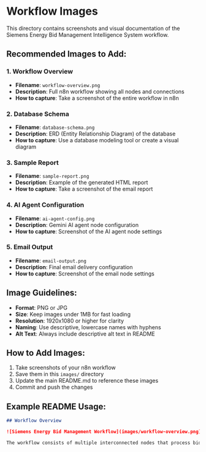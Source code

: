 # Workflow Images

This directory contains screenshots and visual documentation of the Siemens Energy Bid Management Intelligence System workflow.

## Recommended Images to Add:

### 1. Workflow Overview
- **Filename**: `workflow-overview.png`
- **Description**: Full n8n workflow showing all nodes and connections
- **How to capture**: Take a screenshot of the entire workflow in n8n

### 2. Database Schema
- **Filename**: `database-schema.png`
- **Description**: ERD (Entity Relationship Diagram) of the database
- **How to capture**: Use a database modeling tool or create a visual diagram

### 3. Sample Report
- **Filename**: `sample-report.png`
- **Description**: Example of the generated HTML report
- **How to capture**: Take a screenshot of the email report

### 4. AI Agent Configuration
- **Filename**: `ai-agent-config.png`
- **Description**: Gemini AI agent node configuration
- **How to capture**: Screenshot of the AI agent node settings

### 5. Email Output
- **Filename**: `email-output.png`
- **Description**: Final email delivery configuration
- **How to capture**: Screenshot of the email node settings

## Image Guidelines:

- **Format**: PNG or JPG
- **Size**: Keep images under 1MB for fast loading
- **Resolution**: 1920x1080 or higher for clarity
- **Naming**: Use descriptive, lowercase names with hyphens
- **Alt Text**: Always include descriptive alt text in README

## How to Add Images:

1. Take screenshots of your n8n workflow
2. Save them in this `images/` directory
3. Update the main README.md to reference these images
4. Commit and push the changes

## Example README Usage:

```markdown
## Workflow Overview

![Siemens Energy Bid Management Workflow](images/workflow-overview.png)

The workflow consists of multiple interconnected nodes that process bid data and generate intelligence reports.
``` 